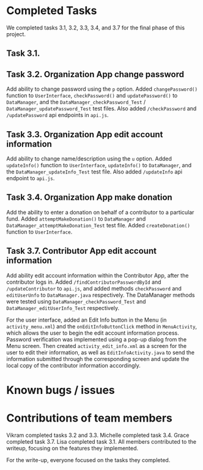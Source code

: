 # Completed Tasks
We completed tasks 3.1, 3.2, 3.3, 3.4, and 3.7 for the final phase of this project.

## Task 3.1.

## Task 3.2. Organization App change password
Add ability to change password using the `p` option. Added `changePassword()` function to `UserInterface`, `checkPassword()` and `updatePassword()` to `DataManager`, and the `DataManager_checkPassword_Test` / `DataManager_updatePassword_Test` test files. Also added `/checkPassword` and `/updatePassword` api endpoints in `api.js`.

## Task 3.3. Organization App edit account information
Add ability to change name/description using the `u` option. Added `updateInfo()` function to `UserInterface`, `updateInfo()` to `DataManager`, and the `DataManager_updateInfo_Test` test file. Also added `/updateInfo` api endpoint to `api.js`.

## Task 3.4. Organization App make donation
Add the ability to enter a donation on behalf of a contributor to a particular fund. Added `attemptMakeDonation()` to `DataManager` and `DataManager_attemptMakeDonation_Test` test file.  Added `createDonation()` function to `UserInterface`.

## Task 3.7. Contributor App edit account information
Add ability edit account information within the Contributor App, after the contributor logs in. Added `/findContributorPasswordById` and `/updateContributor` to `api.js`, and added methods `checkPassword` and `editUserUnfo` to `DataManager.java` respectively. The DataManager methods were tested using `DataManager_checkPassword_Test` and `DataManager_editUserInfo_Test` respectively.

For the user interface, added an Edit Info button in the Menu (in `activity_menu.xml`) and the `onEditInfoButtonClick` method in `MenuActivity`, which allows the user to begin the edit account information process. Password verification was implemented using a pop-up dialog from the Menu screen. Then created `activity_edit_info.xml` as a screen for the user to edit their information, as well as `EditInfoActivity.java` to send the information submitted through the corresponding screen and update the local copy of the contributor information accordingly.

# Known bugs / issues

# Contributions of team members
Vikram completed tasks 3.2 and 3.3. Michelle completed task 3.4. Grace completed task 3.7. Lisa completed task 3.1. All members contributed to the writeup, focusing on the features they implemented.

For the write-up, everyone focused on the tasks they completed.

